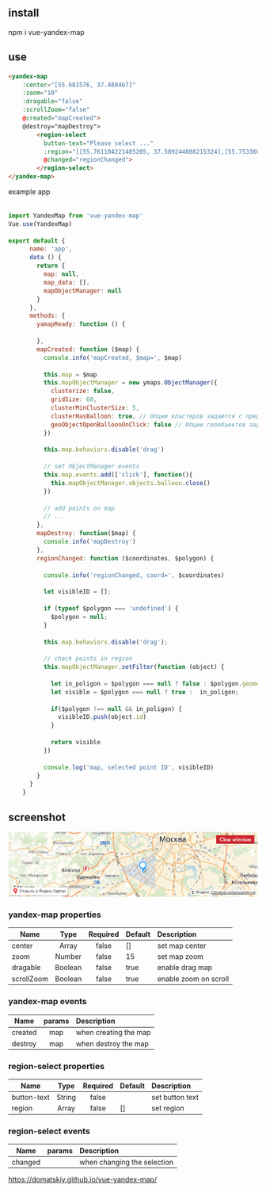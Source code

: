 ## install

npm i vue-yandex-map

## use

```html
<yandex-map 
    :center="[55.681576, 37.488467]"
    :zoom="10"
    :dragable="false"
    :scrollZoom="false"
    @created="mapCreated">
    @destroy="mapDestroy">
        <region-select 
          button-text="Please select ..."
          :region="[[55.761104221485205, 37.589244608215324],[55.753360214866454, 37.519893411926276], [55.74329069752624, 37.57207847052001]]"
          @changed="regionChanged">
        </region-select>
</yandex-map>
```

example app

```js

import YandexMap from 'vue-yandex-map'
Vue.use(YandexMap)

export default {
      name: 'app',
      data () {
        return {
          map: null,
          map_data: [],
          mapObjectManager: null            
        }
      },
      methods: {
        yamapReady: function () {
          
        },
        mapCreated: function ($map) {
          console.info('mapCreated, $map=', $map)
          
          this.map = $map
          this.mapObjectManager = new ymaps.ObjectManager({
            clusterize: false,
            gridSize: 60,
            clusterMinClusterSize: 5,
            clusterHasBalloon: true, // Опции кластеров задаются с префиксом cluster.
            geoObjectOpenBalloonOnClick: false // Опции геообъектов задаются с префиксом geoObject
          })
          
          this.map.behaviors.disable('drag')

          // set ObjectManager events
          this.map.events.add(['click'], function(){
            this.mapObjectManager.objects.balloon.close()
          })

          // add points on map
          // ...
        },
        mapDestroy: function($map) {
          console.info('mapDestroy')
        },
        regionChanged: function ($coordinates, $polygon) {
          
          console.info('regionChanged, coord=', $coordinates)
          
          let visibleID = [];
          
          if (typeof $polygon === 'undefined') {
            $polygon = null;
          }
          
          this.map.behaviors.disable('drag');
          
          // check points in region
          this.mapObjectManager.setFilter(function (object) {
          
            let in_poligon = $polygon === null ? false : $polygon.geometry.contains(object.geometry.coordinates);
            let visible = $polygon === null ? true :  in_poligon;
          
            if($polygon !== null && in_poligon) {
              visibleID.push(object.id)
            }
          
            return visible
          })
          
          console.log('map, selected point ID', visibleID)
        }
      }
    }
```

## screenshot
![map with selected region](demo/screenshot/map_region_selected.png)


### yandex-map properties

| Name   | Type  | Required | Default | Description |
| ------ |:-----:| :---------:| --------|:---------|
| center | Array | false     | []       | set map center |
| zoom | Number | false     | 15       | set map zoom |
| dragable | Boolean | false | true    | enable drag map |
| scrollZoom | Boolean | false | true    | enable zoom on scroll |

### yandex-map events
| Name   | params | Description |
| ------ |:-----:|:---------|
| created | map  |  when creating the map |
| destroy | map  |  when destroy the map |

### region-select properties
| Name   | Type  | Required | Default | Description |
| ------ |:-----:| :---------:| --------|:---------|
| button-text | String | false  |        | set button text |
| region | Array | false  | []      | set region |

### region-select events
| Name   | params | Description |
| ------ |:-----:|:---------|
| changed |   |  when changing the selection |

https://domatskiy.github.io/vue-yandex-map/